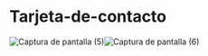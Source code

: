 # Tarjeta-de-contacto 
![Captura de pantalla (5)](https://user-images.githubusercontent.com/88982938/179381163-1e9ca326-e5d7-4c69-abce-b34405adfc76.png)![Captura de pantalla (6)](https://user-images.githubusercontent.com/88982938/179381191-8410d5be-0a71-44e0-ae43-fe782398362e.png)
